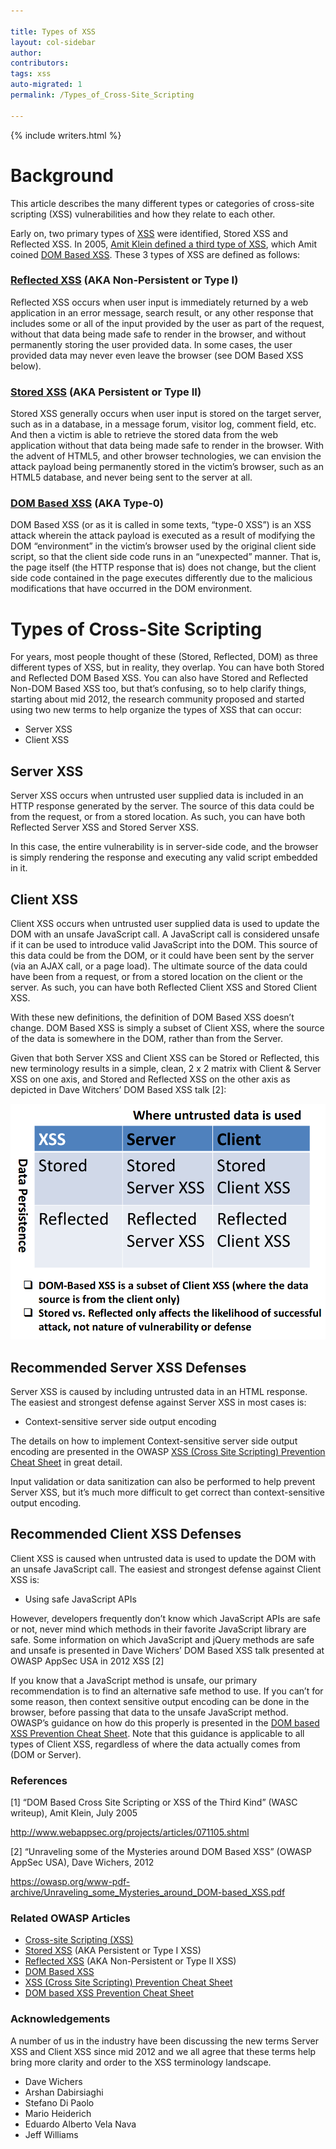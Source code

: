 ```yaml
---

title: Types of XSS
layout: col-sidebar
author:
contributors:
tags: xss
auto-migrated: 1
permalink: /Types_of_Cross-Site_Scripting

---
```


{% include writers.html %}

# Background

This article describes the many different types or categories of
cross-site scripting (XSS) vulnerabilities and how they relate to each
other.

Early on, two primary types of [XSS](attacks/xss/) were identified,
Stored XSS and Reflected XSS. In 2005, [Amit Klein defined a third type
of XSS](http://www.webappsec.org/projects/articles/071105.shtml), which
Amit coined [DOM Based XSS](attacks/DOM_Based_XSS). These 3 types of
XSS are defined as follows:

### [Reflected XSS](attacks/xss/#reflected-xss-attacks) (AKA Non-Persistent or Type I)

Reflected XSS occurs when user input is immediately returned by a web
application in an error message, search result, or any other response
that includes some or all of the input provided by the user as part of
the request, without that data being made safe to render in the browser,
and without permanently storing the user provided data. In some cases,
the user provided data may never even leave the browser (see DOM Based
XSS below).

### [Stored XSS](attacks/xss/#stored-xss-attacks) (AKA Persistent or Type II)

Stored XSS generally occurs when user input is stored on the target
server, such as in a database, in a message forum, visitor log, comment
field, etc. And then a victim is able to retrieve the stored data from
the web application without that data being made safe to render in the
browser. With the advent of HTML5, and other browser technologies, we
can envision the attack payload being permanently stored in the victim’s
browser, such as an HTML5 database, and never being sent to the server
at all.

### [DOM Based XSS](attacks/DOM_Based_XSS) (AKA Type-0)

DOM Based XSS (or as it is called in some texts, “type-0 XSS”) is an XSS attack wherein the attack payload is executed as a result of modifying the DOM “environment” in the victim’s browser used by the original client side script, so that the client side code runs in an “unexpected” manner. That is, the page itself (the HTTP response that is) does not change, but the client side code contained in the page executes differently due to the malicious modifications that have occurred in the DOM environment.

# Types of Cross-Site Scripting

For years, most people thought of these (Stored, Reflected, DOM) as
three different types of XSS, but in reality, they overlap. You can have
both Stored and Reflected DOM Based XSS. You can also have Stored and
Reflected Non-DOM Based XSS too, but that’s confusing, so to help
clarify things, starting about mid 2012, the research community proposed
and started using two new terms to help organize the types of XSS that
can occur:

  - Server XSS
  - Client XSS

## Server XSS

Server XSS occurs when untrusted user supplied data is included in an
HTTP response generated by the server. The source of this data could be
from the request, or from a stored location. As such, you can have both
Reflected Server XSS and Stored Server XSS.

In this case, the entire vulnerability is in server-side code, and the
browser is simply rendering the response and executing any valid script
embedded in it.

## Client XSS

Client XSS occurs when untrusted user supplied data is used to update
the DOM with an unsafe JavaScript call. A JavaScript call is considered
unsafe if it can be used to introduce valid JavaScript into the DOM.
This source of this data could be from the DOM, or it could have been
sent by the server (via an AJAX call, or a page load). The ultimate
source of the data could have been from a request, or from a stored
location on the client or the server. As such, you can have both
Reflected Client XSS and Stored Client XSS.

With these new definitions, the definition of DOM Based XSS doesn’t
change. DOM Based XSS is simply a subset of Client XSS, where the source
of the data is somewhere in the DOM, rather than from the Server.

Given that both Server XSS and Client XSS can be Stored or Reflected,
this new terminology results in a simple, clean, 2 x 2 matrix with
Client & Server XSS on one axis, and Stored and Reflected XSS on the
other axis as depicted in Dave Witchers’ DOM Based XSS talk \[2\]:

![Chart Server XSS vs Client XSS](assets/images/Server-XSS_vs_Client-XSS_Chart.png)

## Recommended Server XSS Defenses

Server XSS is caused by including untrusted data in an HTML response.
The easiest and strongest defense against Server XSS in most cases is:

  - Context-sensitive server side output encoding

The details on how to implement Context-sensitive server side output
encoding are presented in the OWASP [XSS (Cross Site Scripting)
Prevention Cheat
Sheet](https://cheatsheetseries.owasp.org/cheatsheets/Cross_Site_Scripting_Prevention_Cheat_Sheet.html)
in great detail.

Input validation or data sanitization can also be performed to help
prevent Server XSS, but it’s much more difficult to get correct than
context-sensitive output encoding.

## Recommended Client XSS Defenses

Client XSS is caused when untrusted data is used to update the DOM with
an unsafe JavaScript call. The easiest and strongest defense against
Client XSS is:

  - Using safe JavaScript APIs

However, developers frequently don’t know which JavaScript APIs are safe
or not, never mind which methods in their favorite JavaScript library
are safe. Some information on which JavaScript and jQuery methods are
safe and unsafe is presented in Dave Wichers’ DOM Based XSS talk
presented at OWASP AppSec USA in 2012 XSS \[2\]

If you know that a JavaScript method is unsafe, our primary
recommendation is to find an alternative safe method to use. If you
can’t for some reason, then context sensitive output encoding can be
done in the browser, before passing that data to the unsafe JavaScript
method. OWASP’s guidance on how do this properly is presented in the
[DOM based XSS Prevention Cheat
Sheet](https://cheatsheetseries.owasp.org/cheatsheets/DOM_based_XSS_Prevention_Cheat_Sheet.html). Note that this
guidance is applicable to all types of Client XSS, regardless of where
the data actually comes from (DOM or Server).

### References

\[1\] “DOM Based Cross Site Scripting or XSS of the Third Kind” (WASC
writeup), Amit Klein, July 2005

<http://www.webappsec.org/projects/articles/071105.shtml>

\[2\] “Unraveling some of the Mysteries around DOM Based XSS” (OWASP AppSec
USA), Dave Wichers, 2012

<https://owasp.org/www-pdf-archive/Unraveling_some_Mysteries_around_DOM-based_XSS.pdf>

### Related OWASP Articles

  - [Cross-site Scripting
    (XSS)](attacks/xss/)
  - [Stored
    XSS](attacks/xss/#stored-xss-attacks)
    (AKA Persistent or Type I XSS)
  - [Reflected
    XSS](attacks/xss/#reflected-xss-attacks)
    (AKA Non-Persistent or Type II XSS)
  - [DOM Based XSS](attacks/DOM_Based_XSS)
  - [XSS (Cross Site Scripting) Prevention Cheat
    Sheet](https://cheatsheetseries.owasp.org/cheatsheets/Cross_Site_Scripting_Prevention_Cheat_Sheet.html)
  - [DOM based XSS Prevention Cheat
    Sheet](https://cheatsheetseries.owasp.org/cheatsheets/DOM_based_XSS_Prevention_Cheat_Sheet.html)

### Acknowledgements

A number of us in the industry have been discussing the new terms Server
XSS and Client XSS since mid 2012 and we all agree that these terms help
bring more clarity and order to the XSS terminology landscape.

  - Dave Wichers
  - Arshan Dabirsiaghi
  - Stefano Di Paolo
  - Mario Heiderich
  - Eduardo Alberto Vela Nava
  - Jeff Williams
